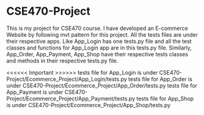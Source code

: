 # CSE470-Project
This is my project for CSE470 course. I have developed an E-commerce Website by following mvt pattern for this project.
All the tests files are under their respective apps. Like App_Login has one tests.py file and all the test classes and functions for App_Login app are in this tests.py file.
Similarly, App_Order, App_Payment, App_Shop have their respective tests classes and methods in their respective tests.py file.


<<<<<< Important >>>>>>
tests file for App_Login is under CSE470-Project/Ecommerce_Project/App_Login/tests.py
tests file for App_Order is under CSE470-Project/Ecommerce_Project/App_Order/tests.py
tests file for App_Payment is under CSE470-Project/Ecommerce_Project/App_Payment/tests.py
tests file for App_Shop is under CSE470-Project/Ecommerce_Project/App_Shop/tests.py
